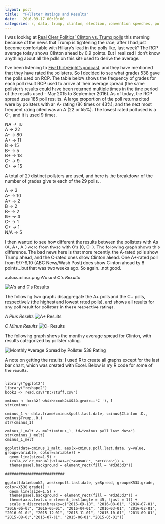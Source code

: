 ```yaml
---
layout: post
title:  "Pollster Ratings and Results"
date:   2016-09-17 00:00:00
categories: r, data, trump, clinton, election, convention speeches, politics, polls, pollsters
---
```



I was looking at [Real Clear Politics’ Clinton vs. Trump polls](http://www.realclearpolitics.com/epolls/2016/president/us/general_election_trump_vs_clinton-5491.html) this morning because of the news that Trump is tightening the race, after I had just become comfortable with Hillary’s lead in the polls like, last week? The RCP average today shows Clinton ahead by 0.9 points. But I realized I don’t know anything about all the polls on this site used to derive the average. 

I’ve been listening to [FiveThirtyEight’s podcast](http://fivethirtyeight.com/tag/fivethirtyeight-podcasts/), and they have mentioned that they have rated the pollsters. So I decided to see what grades 538 gave the polls used on RCP. The table below shows the frequency of grades for each poll result RCP used to arrive at their average spread (the same pollster’s results could have been returned multiple times in the time period of the results used - May 2015 to September 2016). As of today, the RCP spread uses 185 poll results. A large proportion of the poll returns cited were by pollsters with an A- rating (80 times or 43%); and the next most frequent rating cited was an A (22 or 55%). The lowest rated poll used is a C-, and it is used 9 times. 

NA   ->   10 <br/>
A    ->   22 <br/>
A-   ->   80 <br/>
A+   ->   11 <br/>
B    ->   15 <br/>
B-   ->   5 <br/>
B+   ->   18 <br/>
C-   ->   9 <br/>
C+   ->   15 <br/>

A total of 29 distinct pollsters are used, and here is the breakdown of the number of grades give to each of the 29 polls. . 

A    ->   3 <br/>
A-   ->   10 <br/>
A+   ->   2 <br/>
B    ->   2 <br/>
B-   ->   2 <br/>
B+   ->   3 <br/>
C-   ->   1 <br/>
C+   ->   1 <br/>
N/A  ->   5 <br/>

I then wanted to see how different the results between the pollsters with As (A, A+, A-) were from those with C’s (C, C+). The following graph shows this difference. The bad news here is that more recently, the A-rated polls show Trump ahead, and the C-rated ones show Clinton ahead. One A+-rated poll from 9/7-9/10 (ABC News/Wash Post) does show Clinton ahead by 8 points...but that was two weeks ago. So again...not good.

apluscminus.png
*A's and C's Results*

![A's and C's Results](http://khasachi.com/images/apluscminus.png)

The following two graphs disaggregate the A+ polls and the C+ polls, respectively (the highest and lowest rated polls), and shows all results for any poll result for pollsters in these respective ratings. 
 
*A Plus Results*
![A+ Results](http://khasachi.com/images/aplus.png)

*C Minus Results*
![C- Results](http://khasachi.com/images/cminus.png)



The following graph shows the monthly average spread for Clinton, with results categorized by pollster rating. 

![Monthly Average Spread by Pollster 538 Rating](http://khasachi.com/images/Picture1.png)

A note on getting the results: 
I used R to create all graphs except for the last bar chart, which was created with Excel. Below is my R code for some of the results. 
<pre><code>
library("ggplot2")
library("reshape2")
book2 <- read.csv("D:/stuff.csv")

cminus <- book2[ which(book2$X538.grade=='C-'), ]
str(cminus)

cminus_1 <- data.frame(cminus$poll.last.date, cminus$Clinton..D., cminus$Trump..R.)
str(cminus_1)

cminus_1_melt <- melt(cminus_1, id="cminus.poll.last.date") 
str(cminus_1_melt)
cminus_1_melt

ggplot(data=cminus_1_melt, aes(x=cminus.poll.last.date, y=value, group=variable, color=variable)) +
  geom_line(size=1.5) + 
  scale_color_manual(values=c("#9999CC", "#CC6666")) +
  theme(panel.background = element_rect(fill = "#d3d3d3"))

###########################

ggplot(data=book2, aes(x=poll.last.date, y=Spread, group=X538.grade, color=X538.grade)) +
  geom_line(size=1.5) + 
  theme(panel.background = element_rect(fill = "#d3d3d3")) + 
  theme(axis.text.x = element_text(angle = 45, hjust = 1)) + 
  scale_x_discrete(breaks=c("2016-09-18", "2016-08-01", "2016-07-01", "2016-06-01", "2016-05-01", "2016-04-01", "2016-03-01", "2016-02-01", "2016-01-01", "2015-12-01", "2015-11-01", "2015-10-01", "2015-09-01", "2015-08-01","2015-07-01", "2015-06-01","2015-05-01"))

</pre></code>